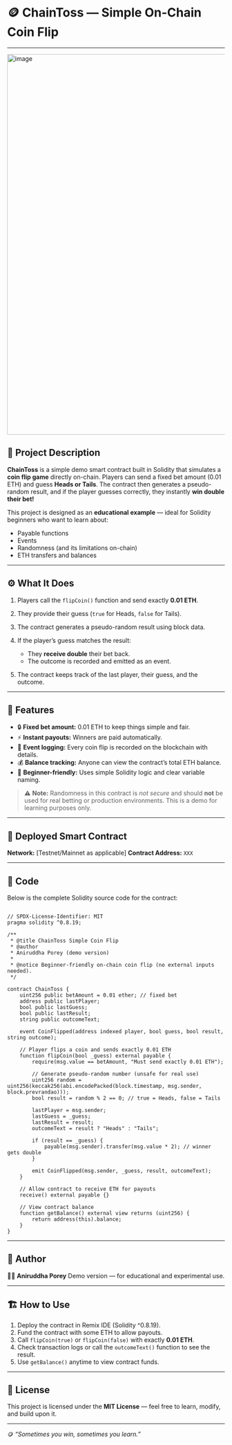 # 🪙 ChainToss — Simple On-Chain Coin Flip


---
<img width="1547" height="880" alt="image" src="https://github.com/user-attachments/assets/4cde8d52-ad50-431f-a499-5dbb2f5928b0" />


## 📖 Project Description

**ChainToss** is a simple demo smart contract built in Solidity that simulates a **coin flip game** directly on-chain.
Players can send a fixed bet amount (0.01 ETH) and guess **Heads or Tails**.
The contract then generates a pseudo-random result, and if the player guesses correctly, they instantly **win double their bet!**

This project is designed as an **educational example** — ideal for Solidity beginners who want to learn about:

* Payable functions
* Events
* Randomness (and its limitations on-chain)
* ETH transfers and balances

---

## ⚙️ What It Does

1. Players call the `flipCoin()` function and send exactly **0.01 ETH**.
2. They provide their guess (`true` for Heads, `false` for Tails).
3. The contract generates a pseudo-random result using block data.
4. If the player’s guess matches the result:

   * They **receive double** their bet back.
   * The outcome is recorded and emitted as an event.
5. The contract keeps track of the last player, their guess, and the outcome.

---

## 🌟 Features

* 🔒 **Fixed bet amount:** 0.01 ETH to keep things simple and fair.
* ⚡ **Instant payouts:** Winners are paid automatically.
* 📜 **Event logging:** Every coin flip is recorded on the blockchain with details.
* 💰 **Balance tracking:** Anyone can view the contract’s total ETH balance.
* 🧩 **Beginner-friendly:** Uses simple Solidity logic and clear variable naming.

> ⚠️ **Note:** Randomness in this contract is *not secure* and should **not** be used for real betting or production environments. This is a demo for learning purposes only.

---

## 🚀 Deployed Smart Contract

**Network:** [Testnet/Mainnet as applicable]
**Contract Address:** `XXX`

---

## 🧠 Code

Below is the complete Solidity source code for the contract:

```solidity

// SPDX-License-Identifier: MIT
pragma solidity ^0.8.19;

/**
 * @title ChainToss Simple Coin Flip
 * @author
 * Aniruddha Porey (demo version)
 *
 * @notice Beginner-friendly on-chain coin flip (no external inputs needed).
 */

contract ChainToss {
    uint256 public betAmount = 0.01 ether; // fixed bet
    address public lastPlayer;
    bool public lastGuess;
    bool public lastResult;
    string public outcomeText;

    event CoinFlipped(address indexed player, bool guess, bool result, string outcome);

    // Player flips a coin and sends exactly 0.01 ETH
    function flipCoin(bool _guess) external payable {
        require(msg.value == betAmount, "Must send exactly 0.01 ETH");

        // Generate pseudo-random number (unsafe for real use)
        uint256 random = uint256(keccak256(abi.encodePacked(block.timestamp, msg.sender, block.prevrandao)));
        bool result = random % 2 == 0; // true = Heads, false = Tails

        lastPlayer = msg.sender;
        lastGuess = _guess;
        lastResult = result;
        outcomeText = result ? "Heads" : "Tails";

        if (result == _guess) {
            payable(msg.sender).transfer(msg.value * 2); // winner gets double
        }

        emit CoinFlipped(msg.sender, _guess, result, outcomeText);
    }

    // Allow contract to receive ETH for payouts
    receive() external payable {}

    // View contract balance
    function getBalance() external view returns (uint256) {
        return address(this).balance;
    }
}

```

---

## 🧩 Author

👨‍💻 **Aniruddha Porey**
Demo version — for educational and experimental use.

---

## 🏗️ How to Use

1. Deploy the contract in Remix IDE (Solidity ^0.8.19).
2. Fund the contract with some ETH to allow payouts.
3. Call `flipCoin(true)` or `flipCoin(false)` with exactly **0.01 ETH**.
4. Check transaction logs or call the `outcomeText()` function to see the result.
5. Use `getBalance()` anytime to view contract funds.

---

## 🧾 License

This project is licensed under the **MIT License** — feel free to learn, modify, and build upon it.

---

🪙 *“Sometimes you win, sometimes you learn.”*
